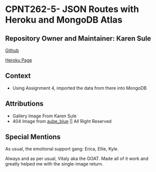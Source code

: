 # CPNT262-5- JSON Routes with Heroku and MongoDB Atlas 

## Repository Owner and Maintainer: Karen Sule 

[Github](https://github.com/nerakmari/cpnt262-a5)

[Heroku Page](https://kren-cpnt262-a5.herokuapp.com/)

## Context 
- Using Assignment 4, imported the data from there into MongoDB


## Attributions
- Gallery Image From Karen Sule
- 404 Image from [aube_blue](https://twitter.com/aube_blue/status/1344981931457273856/photo/2) || All Right Reserved 

## Special Mentions
As usual, the emotional support gang: Erica, Ellie, Kyle.

Always and as per usual, Vitaly aka the GOAT. Made all of it work and greatly helped me with the single-image return. 
